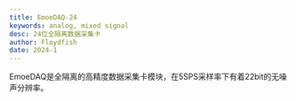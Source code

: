 ```yaml
---
title: EmoeDAQ-24
keywords: analog, mixed signal
desc: 24位全隔离数据采集卡
author: Floydfish
date: 2024-1
---
```


EmoeDAQ是全隔离的高精度数据采集卡模块，在5SPS采样率下有着22bit的无噪声分辨率。

